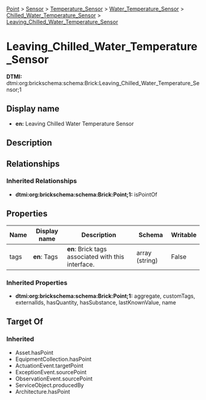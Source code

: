 [Point](../../../../Point.md) > [Sensor](../../../Sensor.md) > [Temperature_Sensor](../../Temperature_Sensor.md) > [Water_Temperature_Sensor](../Water_Temperature_Sensor.md) > [Chilled_Water_Temperature_Sensor](Chilled_Water_Temperature_Sensor.md) > [Leaving_Chilled_Water_Temperature_Sensor](.)
# Leaving_Chilled_Water_Temperature_Sensor
**DTMI:** dtmi:org:brickschema:schema:Brick:Leaving_Chilled_Water_Temperature_Sensor;1
## Display name
- **en:** Leaving Chilled Water Temperature Sensor
## Description
## Relationships
### Inherited Relationships
* **dtmi:org:brickschema:schema:Brick:Point;1:** isPointOf
## Properties
|Name|Display name|Description|Schema|Writable|
|-|-|-|-|-|
|tags|**en**: Tags|**en**: Brick tags associated with this interface.|array (string)|False|
### Inherited Properties
* **dtmi:org:brickschema:schema:Brick:Point;1:** aggregate, customTags, externalIds, hasQuantity, hasSubstance, lastKnownValue, name
## Target Of
### Inherited
* Asset.hasPoint
* EquipmentCollection.hasPoint
* ActuationEvent.targetPoint
* ExceptionEvent.sourcePoint
* ObservationEvent.sourcePoint
* ServiceObject.producedBy
* Architecture.hasPoint
